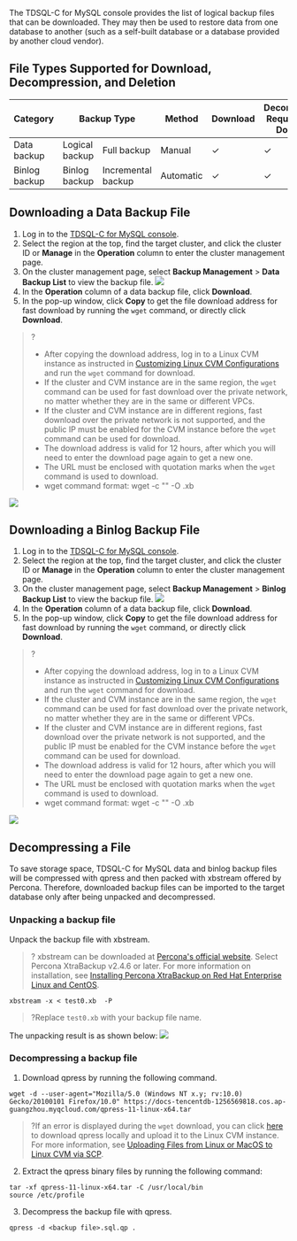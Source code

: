 The TDSQL-C for MySQL console provides the list of logical backup files that can be downloaded. They may then be used to restore data from one database to another (such as a self-built database or a database provided by another cloud vendor).

## File Types Supported for Download, Decompression, and Deletion
<table>
<thead><tr><th>Category</th><th colspan = "2" style="text-align:center" width="30%">Backup Type</th><th>Method</th><th>Download</th><th>Decompression Required After Download</th><th>Deletion</th></tr></thead>
<tbody>
<tr>
<td>Data backup</td><td>Logical backup</td><td>Full backup</td><td>Manual</td><td>&#10003;</td><td>&#10003;</td><td>&#10003;</td></tr>
<tr>
<td>Binlog backup</td><td>Binlog backup</td><td>Incremental backup</td><td>Automatic</td><td>&#10003;</td><td>&#10003;</td><td>x</td></tr>
</tbody></table>

## Downloading a Data Backup File
1. Log in to the [TDSQL-C for MySQL console](https://console.cloud.tencent.com/cynosdb).
2. Select the region at the top, find the target cluster, and click the cluster ID or **Manage** in the **Operation** column to enter the cluster management page.
3. On the cluster management page, select **Backup Management** > **Data Backup List** to view the backup file.
![](https://staticintl.cloudcachetci.com/yehe/backend-news/TkW7474_9.png)
4. In the **Operation** column of a data backup file, click **Download**.
5. In the pop-up window, click **Copy** to get the file download address for fast download by running the `wget` command, or directly click **Download**.
>?
>- After copying the download address, log in to a Linux CVM instance as instructed in [Customizing Linux CVM Configurations](https://www.tencentcloud.com/document/product/213/10517#.E6.AD.A5.E9.AA.A43.EF.BC.9A.E7.99.BB.E5.BD.95.E4.BA.91.E6.9C.8D.E5.8A.A1.E5.99.A8) and run the `wget` command for download.
> - If the cluster and CVM instance are in the same region, the `wget` command can be used for fast download over the private network, no matter whether they are in the same or different VPCs.
>  - If the cluster and CVM instance are in different regions, fast download over the private network is not supported, and the public IP must be enabled for the CVM instance before the `wget` command can be used for download.
>- The download address is valid for 12 hours, after which you will need to enter the download page again to get a new one.
>- The URL must be enclosed with quotation marks when the `wget` command is used to download.
>- wget command format: wget -c "<backup download address>" -O <custom filename>.xb
>
![](https://staticintl.cloudcachetci.com/yehe/backend-news/7LTa589_10.png)

## Downloading a Binlog Backup File
1. Log in to the [TDSQL-C for MySQL console](https://console.cloud.tencent.com/cynosdb).
2. Select the region at the top, find the target cluster, and click the cluster ID or **Manage** in the **Operation** column to enter the cluster management page.
3. On the cluster management page, select **Backup Management** > **Binlog Backup List** to view the backup file.
![](https://staticintl.cloudcachetci.com/yehe/backend-news/Y6Kv945_11.png)
4. In the **Operation** column of a data backup file, click **Download**.
5. In the pop-up window, click **Copy** to get the file download address for fast download by running the `wget` command, or directly click **Download**.
>?
>- After copying the download address, log in to a Linux CVM instance as instructed in [Customizing Linux CVM Configurations](https://www.tencentcloud.com/document/product/213/10517#.E6.AD.A5.E9.AA.A43.EF.BC.9A.E7.99.BB.E5.BD.95.E4.BA.91.E6.9C.8D.E5.8A.A1.E5.99.A8) and run the `wget` command for download.
> - If the cluster and CVM instance are in the same region, the `wget` command can be used for fast download over the private network, no matter whether they are in the same or different VPCs.
>  - If the cluster and CVM instance are in different regions, fast download over the private network is not supported, and the public IP must be enabled for the CVM instance before the `wget` command can be used for download.
>- The download address is valid for 12 hours, after which you will need to enter the download page again to get a new one.
>- The URL must be enclosed with quotation marks when the `wget` command is used to download.
>- wget command format: wget -c "<backup download address>" -O <custom filename>.xb
>
![](https://staticintl.cloudcachetci.com/yehe/backend-news/zYYE823_12.png)

## Decompressing a File
To save storage space, TDSQL-C for MySQL data and binlog backup files will be compressed with qpress and then packed with xbstream offered by Percona. Therefore, downloaded backup files can be imported to the target database only after being unpacked and decompressed.

### Unpacking a backup file
Unpack the backup file with xbstream.
>? xbstream can be downloaded at [Percona's official website](https://www.percona.com/downloads/Percona-XtraBackup-2.4/LATEST/). Select Percona XtraBackup v2.4.6 or later. For more information on installation, see [Installing Percona XtraBackup on Red Hat Enterprise Linux and CentOS](https://docs.percona.com/percona-xtrabackup/2.4/installation/yum_repo.html).
>
```
xbstream -x < test0.xb  -P
```
>?Replace `test0.xb` with your backup file name.
>
The unpacking result is as shown below:
![](https://qcloudimg.tencent-cloud.cn/raw/cca5598d0c99ccb9804af38bb44ca5e2.png)

### Decompressing a backup file
1. Download qpress by running the following command.
```
wget -d --user-agent="Mozilla/5.0 (Windows NT x.y; rv:10.0) Gecko/20100101 Firefox/10.0" https://docs-tencentdb-1256569818.cos.ap-guangzhou.myqcloud.com/qpress-11-linux-x64.tar
```
>?If an error is displayed during the `wget` download, you can click [here](https://docs-tencentdb-1256569818.cos.ap-guangzhou.myqcloud.com/qpress-11-linux-x64.tar) to download qpress locally and upload it to the Linux CVM instance. For more information, see [Uploading Files from Linux or MacOS to Linux CVM via SCP](https://intl.cloud.tencent.com/document/product/213/2133).
>
2. Extract the qpress binary files by running the following command:
```
tar -xf qpress-11-linux-x64.tar -C /usr/local/bin
source /etc/profile
```
3. Decompress the backup file with qpress.
```
qpress -d <backup file>.sql.qp .
```

